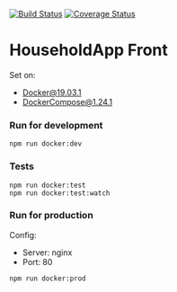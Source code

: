 [![Build Status](https://travis-ci.org/damiankoper/hhapp-front.svg?branch=master)](https://travis-ci.org/damiankoper/hhapp-front.svg?branch=master)
[![Coverage Status](https://coveralls.io/repos/github/damiankoper/hhapp-front/badge.svg?branch=master)](https://coveralls.io/github/damiankoper/hhapp-front?branch=master)
# HouseholdApp Front

Set on: 
* Docker@19.03.1
* DockerCompose@1.24.1

### Run for development
```
npm run docker:dev
```
### Tests
```
npm run docker:test
npm run docker:test:watch
```

### Run for production
Config:
* Server: nginx
* Port: 80
```
npm run docker:prod
```